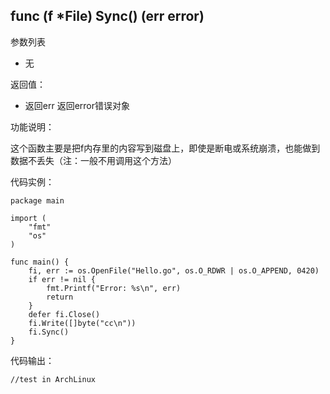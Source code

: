 ## func (f *File) Sync() (err error)

参数列表

- 无

返回值：

- 返回err 返回error错误对象

功能说明：

这个函数主要是把f内存里的内容写到磁盘上，即使是断电或系统崩溃，也能做到数据不丢失（注：一般不用调用这个方法）

代码实例：

    package main

    import (
        "fmt"
        "os"
    )

    func main() {
        fi, err := os.OpenFile("Hello.go", os.O_RDWR | os.O_APPEND, 0420)
        if err != nil {
            fmt.Printf("Error: %s\n", err)
            return
        }
        defer fi.Close()
        fi.Write([]byte("cc\n"))
        fi.Sync()
    }

代码输出：

    //test in ArchLinux
